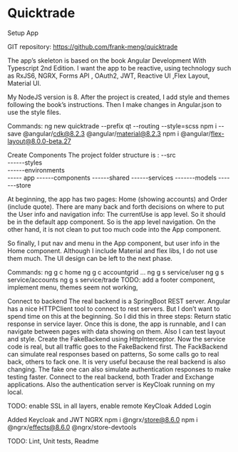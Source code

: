 # Quicktrade

Setup App

GIT repository: https://github.com/frank-meng/quicktrade

The app’s skeleton is based on the book Angular Development With Typescript 2nd Edition. I want the app to be reactive, using technology such as RxJS6, NGRX, Forms API , OAuth2, JWT, Reactive UI ,Flex Layout, Material UI.

My NodeJS version is 8. After the project is created, I add style and themes following the book’s instructions. Then I make changes in Angular.json to use the style files.

Commands:
ng new quicktrade --prefix qt --routing --style=scss
npm i --save @angular/cdk@8.2.3 @angular/material@8.2.3
npm i @angular/flex-layout@8.0.0-beta.27

Create Components
	The project folder structure is :
             --src  
	       ------styles   
                  ------environments 	
                   ----- app
	               ------components
                          ------shared
                          ------services
                         -------models
                         -------store		
	
At beginning, the app has two pages: Home (showing accounts) and Order (include quote).  There are many back and forth decisions on where to put the User info and navigation info: 
The currentUse is app level. So it should be in the default app component. So is the app level navigation.
On the other hand, it is not clean to put too much code into the App component.


So finally, I put nav and menu in the App component, but user info in the Home component. Although I include Material and flex libs, I do not use them much. The UI design can be left to the next phase.  

Commands:
ng g c home
ng g c accountgrid
...
ng g s service/user
ng g s service/accounts
ng g s service/trade
TODO:  add a footer component, implement menu, themes seem not working,

Connect to backend
The real backend is a SpringBoot REST server. Angular has a nice HTTPClient tool to connect to rest servers. But I don’t want to spend time on this at the beginning. So I did this in three steps:
Return static response in service layer. Once this is done, the app is runnable, and I can navigate between pages with data showing on them. Also I can test layout and style.
Create the FakeBackend using HttpInterceptor. Now the service code is real, but all traffic goes to the FakeBackend first. The FackBackend can simulate real responses based on patterns, So some calls go to real back, others to fack one. It is very useful because the real backend is also changing.  The fake one can also simulate authentication responses to make testing faster.
Connect to the real backend, both Trader and Exchange applications. Also the authentication server is KeyCloak running on my local. 

TODO:  enable SSL in all layers, enable remote KeyCloak
Added Login

Added Keycloak and JWT
NGRX
npm i @ngrx/store@8.6.0
npm i @ngrx/effects@8.6.0
@ngrx/store-devtools






TODO:  Lint, Unit tests, Readme

